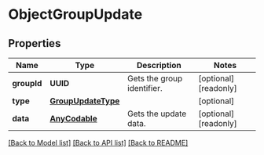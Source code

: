 # ObjectGroupUpdate

## Properties
Name | Type | Description | Notes
------------ | ------------- | ------------- | -------------
**groupId** | **UUID** | Gets the group identifier. | [optional] [readonly] 
**type** | [**GroupUpdateType**](GroupUpdateType.md) |  | [optional] 
**data** | [**AnyCodable**](.md) | Gets the update data. | [optional] [readonly] 

[[Back to Model list]](../README.md#documentation-for-models) [[Back to API list]](../README.md#documentation-for-api-endpoints) [[Back to README]](../README.md)


